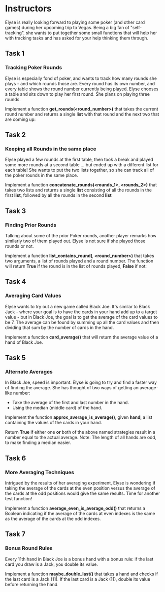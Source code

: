 # Instructors

Elyse is really looking forward to playing some poker (and other card games) during her upcoming trip to Vegas. Being a big fan of "self-tracking", she wants to put together some small functions that will help her with tracking tasks and has asked for your help thinking them through.

## Task 1

### Tracking Poker Rounds

Elyse is especially fond of poker, and wants to track how many rounds she plays - and which rounds those are. Every round has its own number, and every table shows the round number currently being played. Elyse chooses a table and sits down to play her first round. She plans on playing three rounds.

Implement a function **get_rounds(<round_number>)** that takes the current round number and returns a single **list** with that round and the next two that are coming up:

## Task 2

### Keeping all Rounds in the same place

Elyse played a few rounds at the first table, then took a break and played some more rounds at a second table ... but ended up with a different list for each table! She wants to put the two lists together, so she can track all of the poker rounds in the same place.

Implement a function **concatenate_rounds(<rounds_1>, <rounds_2>)** that takes two lists and returns a single **list** consisting of all the rounds in the first **list**, followed by all the rounds in the second **list**

## Task 3

### Finding Prior Rounds

Talking about some of the prior Poker rounds, another player remarks how similarly two of them played out. Elyse is not sure if she played those rounds or not.

Implement a function **list_contains_round(<rounds>, <round_number>)** that takes two arguments, a list of rounds played and a round number. The function will return **True** if the round is in the list of rounds played, **False** if not:

## Task 4

### Averaging Card Values

Elyse wants to try out a new game called Black Joe. It's similar to Black Jack - where your goal is to have the cards in your hand add up to a target value - but in Black Joe, the goal is to get the average of the card values to be 7. The average can be found by summing up all the card values and then dividing that sum by the number of cards in the hand.

Implement a function **card_average(<hand>)** that will return the average value of a hand of Black Joe.

## Task 5

### Alternate Averages

In Black Joe, speed is important. Elyse is going to try and find a faster way of finding the average.
She has thought of two ways of getting an average-like number:

- Take the average of the first and last number in the hand.
- Using the median (middle card) of the hand.

Implement the function **approx_average_is_average(<hand>)**, given **hand**, a list containing the values of the cards in your hand.

Return **True** if either one **or** both of the above named strategies result in a number equal to the actual average.
Note: The length of all hands are odd, to make finding a median easier.

## Task 6

### More Averaging Techniques

Intrigued by the results of her averaging experiment, Elyse is wondering if taking the average of the cards at the even position versus the average of the cards at the odd positions would give the same results. Time for another test function!

Implement a function **average_even_is_average_odd(<hand>)** that returns a Boolean indicating if the average of the cards at even indexes is the same as the average of the cards at the odd indexes.

## Task 7

### Bonus Round Rules

Every 11th hand in Black Joe is a bonus hand with a bonus rule: if the last card you draw is a Jack, you double its value.

Implement a function **maybe_double_last(<hand>)** that takes a hand and checks if the last card is a Jack (11). If the last card is a Jack (11), double its value before returning the hand.
